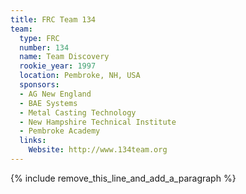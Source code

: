 ```yaml
---
title: FRC Team 134
team:
  type: FRC
  number: 134
  name: Team Discovery
  rookie_year: 1997
  location: Pembroke, NH, USA
  sponsors:
  - AG New England
  - BAE Systems
  - Metal Casting Technology
  - New Hampshire Technical Institute
  - Pembroke Academy
  links:
    Website: http://www.134team.org
---
```


{% include remove_this_line_and_add_a_paragraph %}